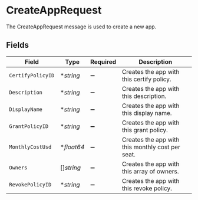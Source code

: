 # CreateAppRequest

 The CreateAppRequest message is used to create a new app.



## Fields

| Field                                              | Type                                               | Required                                           | Description                                        |
| -------------------------------------------------- | -------------------------------------------------- | -------------------------------------------------- | -------------------------------------------------- |
| `CertifyPolicyID`                                  | **string*                                          | :heavy_minus_sign:                                 |  Creates the app with this certify policy.<br/>    |
| `Description`                                      | **string*                                          | :heavy_minus_sign:                                 |  Creates the app with this description.<br/>       |
| `DisplayName`                                      | **string*                                          | :heavy_minus_sign:                                 |  Creates the app with this display name.<br/>      |
| `GrantPolicyID`                                    | **string*                                          | :heavy_minus_sign:                                 |  Creates the app with this grant policy.<br/>      |
| `MonthlyCostUsd`                                   | **float64*                                         | :heavy_minus_sign:                                 |  Creates the app with this monthly cost per seat.<br/> |
| `Owners`                                           | []*string*                                         | :heavy_minus_sign:                                 |  Creates the app with this array of owners.<br/>   |
| `RevokePolicyID`                                   | **string*                                          | :heavy_minus_sign:                                 |  Creates the app with this revoke policy.<br/>     |